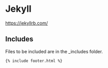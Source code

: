 # Jekyll

https://jekyllrb.com/

## Includes

Files to be included are in the _includes folder.

`{% include footer.html %}`



